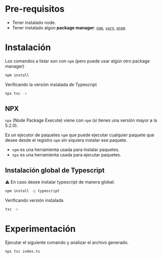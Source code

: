 # Pre-requisitos

- Tener instalado node.
- Tener instalado algún **package manager**: [`npm`](https://www.npmjs.com/), [`yarn`](https://yarnpkg.com/), [`pnpm`](https://pnpm.io/)

# Instalación

Los comandos a listar son con `npm` (pero puede usar algún otro package manager)

```bash
npm install
```

Verificando la versión instalada de Typescript

```bash
npx tsc -v
```

## NPX

`npx` (Node Package Execute) viene con `npm` (si tienes una versión mayor a la 5.2.0).

Es un ejecutor de paquetes `npm` que puede ejecutar cualquier paquete que desee desde el registro `npm` sin siquiera instalar ese paquete.

- `npm` es una herramienta usada para instalar paquetes.
- `npx` es una herramienta usada para ejecutar paquetes.

## Instalación global de Typescript

⚠️ En caso desee instalar typescript de manera global:

```bash
npm install -g typescript
```

Verificando versión instalada

```bash
tsc -v
```

# Experimentación

Ejecutar el siguiente comando y analizar el archivo generado.

```bash
npx tsc index.ts
```